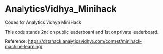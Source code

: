 # AnalyticsVidhya_Minihack
Codes for Analytics Vidhya Mini Hack

This code stands 2nd on public leaderboard and 1st on private leaderboard.

Reference: https://datahack.analyticsvidhya.com/contest/minihack-machine-learning/
